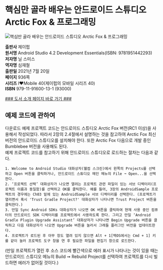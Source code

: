 # 핵심만 골라 배우는 안드로이드 스튜디오 Arctic Fox & 프로그래밍
![핵심만 골라 배우는 안드로이드 스튜디오 Arctic Fox & 프로그래밍](http://image.kyobobook.co.kr/images/book/xlarge/131/x9791191600131.jpg)

**출판사** 제이펍  
**원서명** Android Studio 4.2 Development Essentials(ISBN: 9781951442293)  
**저자명** 닐 스미스  
**역자명** 심재철  
**출판일** 2021년 7월 20일  
**페이지** 936쪽   
**시리즈** I♥Mobile 40(제이펍의 모바일 시리즈 40)  
**ISBN**  979-11-91600-13-1 (93000)  

[### 도서 소개 페이지 바로 가기 ###](https://jpub.tistory.com/1180)  

## 예제 코드에 관하여  
다운로드 예제 프로젝트 코드는 안드로이드 스튜디오 Arctic Fox 버전(RC1 이상)을 사용해서 작성되었다. 따라서 2장의 2.4절에서 설명하는 것을 참고하여 Arctic Fox 최신 버전의 안드로이드 스튜디오를 설치해야 한다. 또한 Arctic Fox 다음으로 개발 중인 Bumblebee 버전을 사용해도 된다.  
예제 프로젝트 코드를 참고하기 위해 안드로이드 스튜디오로 로드하는 절차는 다음과 같다.  

	1. Welcome to Android Studio 대화상자(웰컴 스크린)에서 왼쪽의 Projects를 선택하고 Open 버튼을 클릭하거나, 안드로이드 스튜디오 메인 메뉴의 File ➞ Open...을 선택한다.
	2. ‘프로젝트 선택’ 대화상자가 나오면 열려는 프로젝트 관련 파일이 있는 서브 디렉터리(프로젝트 이름과 동일함)를 선택하고 OK를 클릭한다. 예를 들어, 3장의 AndroidSample 프로젝트의 경우에는 Ch03 밑에 있는 AndroidSample 서브 디렉터리를 선택한다. (프로젝트가 열리면서 혹시 'Trust Gradle Project?' 대화상자가 나타나면 Trust Project 버튼을 클릭한다.) 
	3. 만일 Sync Android SDKs 대화상자가 나오면 OK 버튼을 클릭하여 현재 사용 중인 컴퓨터의 안드로이드 SDK 디렉터리를 프로젝트에서 사용하도록 한다. 그리고 만일 ‘Android Gradle Plugin Upgrade Assistant’ 대화상자가 나타나면 Begin Upgrade 버튼을 클릭하고 다음 대화상자가 나오면 Upgrade 버튼을 눌러서 그래들 플러그인 버전을 업데이트한다.
	4. 프로젝트가 로드된 후 아무 창도 열려 있지 않으면 Alt + 1[맥OS에서는 Cmd + 1] 키를 같이 눌러 프로젝트 도구 창을 연 후 필요한 파일을 편집기 창으로 로드한다.

(만일 프로젝트가 열린 후 소스 코드에 빨간색으로 에러 표시가 나타나는 것이 있을 때는 안드로이드 스튜디오 메뉴의 Build ➞ Rebuild Project를 선택하여 프로젝트를 다시 빌드하면 에러가 없어질 것이다.)
